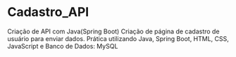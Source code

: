 # Cadastro_API
Criação de API com Java(Spring Boot)
Criação de página de cadastro de usuário para enviar dados.
Prática utilizando Java, Spring Boot, HTML, CSS, JavaScript e Banco de Dados: MySQL
